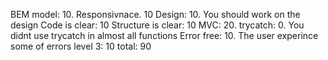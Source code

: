 BEM model: 10. 
Responsivnace.  10
Design: 10. You should work on the design
Code is clear: 10
Structure is clear: 10
MVC: 20. 
trycatch: 0. You didnt use trycatch in almost all functions
Error free: 10. The user experince some of errors
level 3: 10
total: 90


